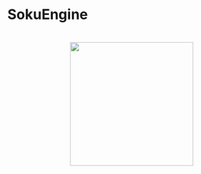 # SokuEngine

<h1 align="center">
  <img src="/Results/chap3/all4k.png" width="250"/></a>
  <br>
</h1>
